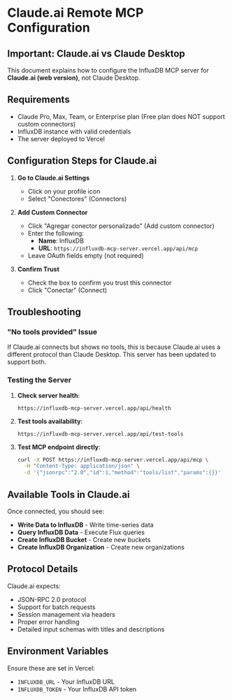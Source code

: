 # Claude.ai Remote MCP Configuration

## Important: Claude.ai vs Claude Desktop

This document explains how to configure the InfluxDB MCP server for **Claude.ai (web version)**, not Claude Desktop.

## Requirements

- Claude Pro, Max, Team, or Enterprise plan (Free plan does NOT support custom connectors)
- InfluxDB instance with valid credentials
- The server deployed to Vercel

## Configuration Steps for Claude.ai

1. **Go to Claude.ai Settings**
   - Click on your profile icon
   - Select "Conectores" (Connectors)

2. **Add Custom Connector**
   - Click "Agregar conector personalizado" (Add custom connector)
   - Enter the following:
     - **Name**: InfluxDB
     - **URL**: `https://influxdb-mcp-server.vercel.app/api/mcp`
   - Leave OAuth fields empty (not required)

3. **Confirm Trust**
   - Check the box to confirm you trust this connector
   - Click "Conectar" (Connect)

## Troubleshooting

### "No tools provided" Issue

If Claude.ai connects but shows no tools, this is because Claude.ai uses a different protocol than Claude Desktop. This server has been updated to support both.

### Testing the Server

1. **Check server health**:
   ```
   https://influxdb-mcp-server.vercel.app/api/health
   ```

2. **Test tools availability**:
   ```
   https://influxdb-mcp-server.vercel.app/api/test-tools
   ```

3. **Test MCP endpoint directly**:
   ```bash
   curl -X POST https://influxdb-mcp-server.vercel.app/api/mcp \
     -H "Content-Type: application/json" \
     -d '{"jsonrpc":"2.0","id":1,"method":"tools/list","params":{}}'
   ```

## Available Tools in Claude.ai

Once connected, you should see:

- **Write Data to InfluxDB** - Write time-series data
- **Query InfluxDB Data** - Execute Flux queries
- **Create InfluxDB Bucket** - Create new buckets
- **Create InfluxDB Organization** - Create new organizations

## Protocol Details

Claude.ai expects:
- JSON-RPC 2.0 protocol
- Support for batch requests
- Session management via headers
- Proper error handling
- Detailed input schemas with titles and descriptions

## Environment Variables

Ensure these are set in Vercel:
- `INFLUXDB_URL` - Your InfluxDB URL
- `INFLUXDB_TOKEN` - Your InfluxDB API token
